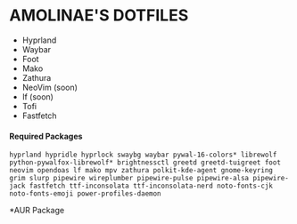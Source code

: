 # AMOLINAE'S DOTFILES
- Hyprland
- Waybar
- Foot
- Mako
- Zathura
- NeoVim (soon)
- lf (soon)
- Tofi
- Fastfetch

#### Required Packages
```
hyprland hypridle hyprlock swaybg waybar pywal-16-colors* librewolf python-pywalfox-librewolf* brightnessctl greetd greetd-tuigreet foot neovim opendoas lf mako mpv zathura polkit-kde-agent gnome-keyring grim slurp pipewire wireplumber pipewire-pulse pipewire-alsa pipewire-jack fastfetch ttf-inconsolata ttf-inconsolata-nerd noto-fonts-cjk noto-fonts-emoji power-profiles-daemon
```
*AUR Package

